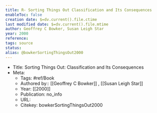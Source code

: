 ```yaml
---
title: R- Sorting Things Out Classification and Its Consequences
enableToc: false
creation date: $=dv.current().file.ctime
last modified date: $=dv.current().file.mtime
author: Geoffrey C Bowker, Susan Leigh Star
year: 2000
reference: 
tags: source
status: 
alias: @bowkerSortingThingsOut2000
---
```


-   Title: Sorting Things Out: Classification and Its Consequences
-   Meta:
    -   Tags: #ref/Book
    -   Authored by:: [[Geoffrey C Bowker]] , [[Susan Leigh Star]]
    -   Year: [[2000]]
    -   Publication: no_info
    -   URL:
    -   Citekey: bowkerSortingThingsOut2000
